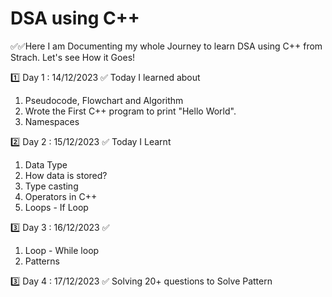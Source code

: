<h1> DSA using C++</h1>
✅✅Here I am Documenting my whole Journey to learn DSA using C++ from Strach.
Let's see How it Goes!

1️⃣ Day 1 : 14/12/2023 ✅
Today I learned about
1. Pseudocode, Flowchart and Algorithm
2. Wrote the First C++ program to print "Hello World".
3. Namespaces

2️⃣ Day 2 : 15/12/2023 ✅
Today I Learnt
1. Data Type
2. How data is stored?
3. Type casting
4. Operators in C++
5. Loops - If Loop

3️⃣ Day 3 : 16/12/2023 ✅
1. Loop - While loop
3. Patterns

3️⃣ Day 4 : 17/12/2023 ✅
 Solving 20+ questions to Solve Pattern

